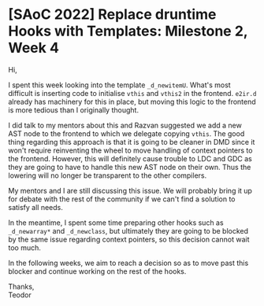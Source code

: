 # [SAoC 2022] Replace druntime Hooks with Templates: Milestone 2, Week 4

Hi,

I spent this week looking into the template `_d_newitemU`.
What's most difficult is inserting code to initialise `vthis` and `vthis2` in the frontend.
`e2ir.d` already has machinery for this in place, but moving this logic to the frontend is more tedious than I originally thought.

I did talk to my mentors about this and Razvan suggested we add a new AST node to the frontend to which we delegate copying `vthis`.
The good thing regarding this approach is that it is going to be cleaner in DMD since it won't require reinventing the wheel to move handling of context pointers to the frontend.
However, this will definitely cause trouble to LDC and GDC as they are going to have to handle this new AST node on their own.
Thus the lowering will no longer be transparent to the other compilers.

My mentors and I are still discussing this issue.
We will probably bring it up for debate with the rest of the community if we can't find a solution to satisfy all needs.

In the meantime, I spent some time preparing other hooks such as `_d_newarray*` and `_d_newclass`, but ultimately they are going to be blocked by the same issue regarding context pointers, so this decision cannot wait too much.

In the following weeks, we aim to reach a decision so as to move past this blocker and continue working on the rest of the hooks.

Thanks,\
Teodor
